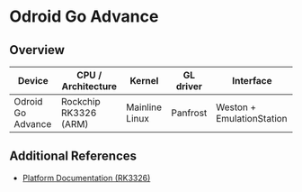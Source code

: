 # Odroid Go Advance

## Overview

| Device | CPU / Architecture | Kernel | GL driver | Interface |
| -- | -- | -- | -- | -- |
|  Odroid Go Advance | Rockchip RK3326 (ARM) | Mainline Linux | Panfrost | Weston + EmulationStation |

## Additional References

- [Platform Documentation (RK3326)](https://github.com/JustEnoughLinuxOS/distribution/blob/main/documentation/PER_DEVICE_DOCUMENTATION/RK3326)